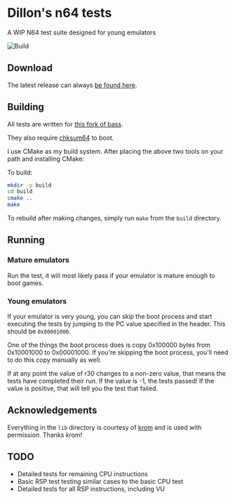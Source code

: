 # Dillon's n64 tests
A WIP N64 test suite designed for young emulators

![Build](https://github.com/Dillonb/n64-tests/workflows/Build/badge.svg)

## Download
The latest release can always [be found here](https://github.com/Dillonb/n64-tests/releases/tag/latest).

## Building
All tests are written for [this fork of bass](https://github.com/ARM9/bass).

They also require [chksum64](https://github.com/DragonMinded/libdragon/blob/trunk/tools/chksum64.c) to boot.

I use CMake as my build system. After placing the above two tools on your path and installing CMake:

To build:
```bash
mkdir -p build
cd build
cmake ..
make
```

To rebuild after making changes, simply run `make` from the `build` directory.

## Running
### Mature emulators
Run the test, it will most likely pass if your emulator is mature enough to boot games.

### Young emulators
If your emulator is very young, you can skip the boot process and start executing the tests by jumping to the PC value specified in the header. This should be `0x80001000`.

One of the things the boot process does is copy 0x100000 bytes from 0x10001000 to 0x00001000. If you're skipping the boot process, you'll need to do this copy manually as well.

If at any point the value of r30 changes to a non-zero value, that means the tests have completed their run. If the value is -1, the tests passed! If the value is positive, that will tell you the test that failed.

## Acknowledgements
Everything in the `lib` directory is courtesy of [krom](https://github.com/PeterLemon/N64) and is used with permission. Thanks krom!

## TODO
- Detailed tests for remaining CPU instructions
- Basic RSP test testing similar cases to the basic CPU test
- Detailed tests for all RSP instructions, including VU